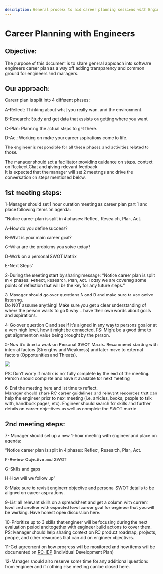 ```yaml
---
description: General process to aid career planning sessions with Engineers
---
```


# Career Planning with Engineers

## Objective:

The purpose of this document is to share general approach into software engineers career plan as a way off adding transparency and common ground for engineers and managers.

## Our approach:

Career plan is split into 4 different phases:

A-Reflect: Thinking about what you really want and the environment.

B-Research: Study and get data that assists on getting where you want.

C-Plan: Planning the actual steps to get there.

D-Act: Working on make your career aspirations come to life.

The engineer is responsible for all these phases and activities related to those.

The manager should act a facilitator providing guidance on steps, context on Rockect.Chat and giving relevant feedback.\
It is expected that the manager will set 2 meetings and drive the conversation on steps mentioned below.

## 1st meeting steps:

1-Manager should set 1 hour duration meeting as career plan part 1 and place following items on agenda:

“Notice career plan is split in 4 phases: Reflect, Research, Plan, Act.

A-How do you define success?

B-What is your main career goal?

C-What are the problems you solve today?

D-Work on a personal SWOT Matrix

E-Next Steps”

2-During the meeting start by sharing message: “Notice career plan is split in 4 phases: Reflect, Research, Plan, Act. Today we are covering some points of reflection that will be the key for any future steps.”

3-Manager should go over questions A and B and make sure to use active listening.\
Do NOT assume anything! Make sure you get a clear understanding of where the person wants to go & why + have their own words about goals and aspirations.

4-Go over question C and see if it’s aligned in any way to persons goal or at a very high level, how it might be connected. PS: Might be a good time to get alignment on value being brought by the person.

5-Now it’s time to work on Personal SWOT Matrix. Recommend starting with internal factors (Strengths and Weakness) and later move to external factors (Opportunities and Threats).

![](<../../../../.gitbook/assets/image (22) (1).png>)

PS: Don’t worry if matrix is not fully complete by the end of the meeting. Person should complete and have it available for next meeting.

6-End the meeting here and let time to reflect.\
Manager should share RC career guidelines and relevant resources that can help the engineer prior to next meeting (i.e. articles, books, people to talk with, handbook pages, etc). Engineer should search for skills and further details on career objectives as well as complete the SWOT matrix.

## 2nd meeting steps:

7- Manager should set up a new 1-hour meeting with engineer and place on agenda:

“Notice career plan is split in 4 phases: Reflect, Research, Plan, Act.

F-Review Objective and SWOT

G-Skills and gaps

H-How will we follow up”

8-Make sure to revisit engineer objective and personal SWOT details to be aligned on career aspirations.

9-List all relevant skills on a spreadsheet and get a column with current level and another with expected level career goal for engineer that you will be working. Have honest open discussion here.

10-Prioritize up to 3 skills that engineer will be focusing during the next evaluation period and together with engineer build actions to cover them. PS: Manager should help sharing context on RC product roadmap, projects, people, and other resources that can aid on engineer objectives.

11-Get agreement on how progress will be monitored and how items will be documented on [RC-IDP](https://app.qulture.rocks/#/company/2127) (Individual Development Plan)

12-Manager should also reserve some time for any additional questions from engineer and if nothing else meeting can be closed here.
